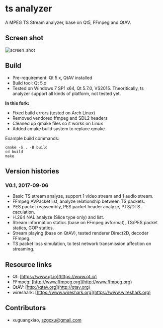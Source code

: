 # ts analyzer
A MPEG TS Stream analyzer, base on Qt5, FFmpeg and QtAV.

## Screen shot
![screen_shot](img/screenshot.png)

## Build
* Pre-requirement: Qt 5.x, QtAV installed
* Build tool: Qt 5.x
* Tested on Windows 7 SP1 x64, Qt 5.7.0, VS2015. Theoritically, ts analyzer support all kinds of platform, not tested yet.

**In this fork:**
* Fixed build errors (tested on Arch Linux)
* Removed vendored ffmpeg and SDL2 headers
* Cleaned up qmake files so it works on Linux
* Added cmake build system to replace qmake

Example build commands:

```
cmake -S . -B build
cd build
make
```

## Version histories

### V0.1, 2017-09-06
* Basic TS stream analyze, support 1 video stream and 1 audio stream.
* FFmpeg AVPacket list, analyze relationship between TS packets.
* PES packet reassembly, PES packet header analyze, PTS/DTS caculation.
* H.264 NAL analyze (Slice type only) and list.
* Stream information statics (base on FFmpeg avformat), TS/PES packet statics, GOP statics.
* Stream playing (base on QtAV), tested renderer Direct2D, decoder FFmpeg.
* TS packet loss simulation, to test network transmission affection on streaming.

## Resource links
* Qt: [https://www.qt.io](https://www.qt.io)
* FFmpeg: [http://www.ffmpeg.org](http://www.ffmpeg.org)
* QtAV: [http://qtav.org](http://qtav.org)
* wireshark: [https://www.wireshark.org](https://www.wireshark.org)

## Contributors
* xuguangxiao, <szgxxu@gmail.com>
